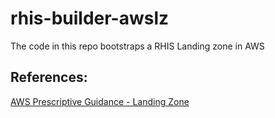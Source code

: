# rhis-builder-awslz
The code in this repo bootstraps a RHIS Landing zone in AWS


## References:
[AWS Prescriptive Guidance - Landing Zone](https://docs.aws.amazon.com/prescriptive-guidance/latest/strategy-migration/aws-landing-zone.html)
